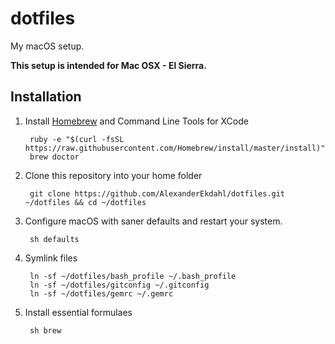 # dotfiles

My macOS setup. 

**This setup is intended for Mac OSX - El Sierra.**

## Installation

1. Install [Homebrew](http://mxcl.github.com/homebrew/) and Command Line Tools for XCode

        ruby -e "$(curl -fsSL https://raw.githubusercontent.com/Homebrew/install/master/install)"
        brew doctor

1. Clone this repository into your home folder

        git clone https://github.com/AlexanderEkdahl/dotfiles.git ~/dotfiles && cd ~/dotfiles

1. Configure macOS with saner defaults and restart your system.

        sh defaults

1. Symlink files

        ln -sf ~/dotfiles/bash_profile ~/.bash_profile
        ln -sf ~/dotfiles/gitconfig ~/.gitconfig
        ln -sf ~/dotfiles/gemrc ~/.gemrc

1. Install essential formulaes

        sh brew

